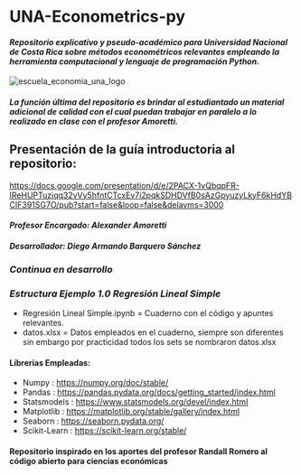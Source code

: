 
# UNA-Econometrics-py
#### *Repositorio explicativo y pseudo-académico para Universidad Nacional de Costa Rica sobre métodos econométricos relevantes empleando la herramienta computacional y lenguaje de programación Python.*
![escuela_economia_una_logo](https://github.com/barquerosanchezdiegoarmando/barquerosanchezdiegoarmando/assets/126104692/280a620e-38b1-43ee-a617-41a20514ec4f)
#### *La función última del repositorio es brindar al estudiantado un material adicional de calidad con el cual puedan trabajar en paralelo a lo realizado en clase con el profesor Amoretti.*
## Presentación de la guía introductoria al repositorio:
https://docs.google.com/presentation/d/e/2PACX-1vQbqpFR-IReHUPTuzjqq32vVy5hfntCTcxEv7i2pqkSDHDVfB0sAzGpyuzyLkyF6kHdYBCIF391SG7O/pub?start=false&loop=false&delayms=3000
#### *Profesor Encargado: Alexander Amoretti*
#### *Desarrollador: Diego Armando Barquero Sánchez*
### *Continua en desarrollo*
### *Estructura Ejemplo 1.0 Regresión Lineal Simple*
* Regresión Lineal Simple.ipynb = Cuaderno con el código y apuntes relevantes.  
* datos.xlsx = Datos empleados en el cuaderno, siempre son diferentes sin embargo por practicidad todos los sets se nombraron datos.xlsx
#### Librerías Empleadas:
- Numpy : https://numpy.org/doc/stable/
- Pandas : https://pandas.pydata.org/docs/getting_started/index.html
- Statsmodels : https://www.statsmodels.org/devel/index.html
- Matplotlib : https://matplotlib.org/stable/gallery/index.html
- Seaborn : https://seaborn.pydata.org/
- Scikit-Learn : https://scikit-learn.org/stable/
#### Repositorio inspirado en los aportes del profesor Randall Romero al código abierto para ciencias económicas

